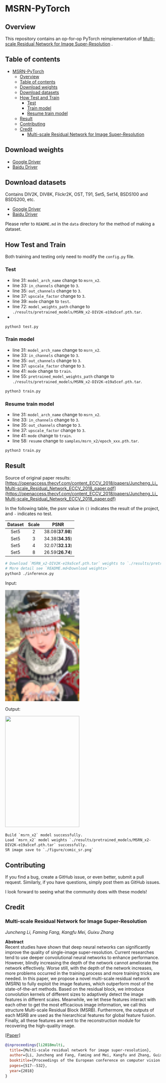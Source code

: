 # MSRN-PyTorch

## Overview

This repository contains an op-for-op PyTorch reimplementation
of [Multi-scale Residual Network for Image Super-Resolution](https://openaccess.thecvf.com/content_ECCV_2018/papers/Juncheng_Li_Multi-scale_Residual_Network_ECCV_2018_paper.pdf)
.

## Table of contents

- [MSRN-PyTorch](#msrn-pytorch)
    - [Overview](#overview)
    - [Table of contents](#table-of-contents)
    - [Download weights](#download-weights)
    - [Download datasets](#download-datasets)
    - [How Test and Train](#how-test-and-train)
        - [Test](#test)
        - [Train model](#train-model)
        - [Resume train model](#resume-train-model)
    - [Result](#result)
    - [Contributing](#contributing)
    - [Credit](#credit)
        - [Multi-scale Residual Network for Image Super-Resolution](#multi-scale-residual-network-for-image-super-resolution)

## Download weights

- [Google Driver](https://drive.google.com/drive/folders/17ju2HN7Y6pyPK2CC_AqnAfTOe9_3hCQ8?usp=sharing)
- [Baidu Driver](https://pan.baidu.com/s/1yNs4rqIb004-NKEdKBJtYg?pwd=llot)

## Download datasets

Contains DIV2K, DIV8K, Flickr2K, OST, T91, Set5, Set14, BSDS100 and BSDS200, etc.

- [Google Driver](https://drive.google.com/drive/folders/1A6lzGeQrFMxPqJehK9s37ce-tPDj20mD?usp=sharing)
- [Baidu Driver](https://pan.baidu.com/s/1o-8Ty_7q6DiS3ykLU09IVg?pwd=llot)

Please refer to `README.md` in the `data` directory for the method of making a dataset.

## How Test and Train

Both training and testing only need to modify the `config.py` file.

### Test

- line 31: `model_arch_name` change to `msrn_x2`.
- line 33: `in_channels` change to `3`.
- line 35: `out_channels` change to `3`.
- line 37: `upscale_factor` change to `3`.
- line 39: `mode` change to `test`.
- line 72: `model_weights_path` change to `./results/pretrained_models/MSRN_x2-DIV2K-e19a5cef.pth.tar`.
-

```bash
python3 test.py
```

### Train model

- line 31: `model_arch_name` change to `msrn_x2`.
- line 33: `in_channels` change to `3`.
- line 35: `out_channels` change to `3`.
- line 37: `upscale_factor` change to `3`.
- line 41: `mode` change to `train`.
- line 55: `pretrained_model_weights_path` change to `./results/pretrained_models/MSRN_x2-DIV2K-e19a5cef.pth.tar`.

```bash
python3 train.py
```

### Resume train model

- line 31: `model_arch_name` change to `msrn_x2`.
- line 33: `in_channels` change to `3`.
- line 35: `out_channels` change to `3`.
- line 37: `upscale_factor` change to `3`.
- line 41: `mode` change to `train`.
- line 58: `resume` change to `samples/msrn_x2/epoch_xxx.pth.tar`.

```bash
python3 train.py
```

## Result

Source of original paper
results: [https://openaccess.thecvf.com/content_ECCV_2018/papers/Juncheng_Li_Multi-scale_Residual_Network_ECCV_2018_paper.pdf](https://openaccess.thecvf.com/content_ECCV_2018/papers/Juncheng_Li_Multi-scale_Residual_Network_ECCV_2018_paper.pdf)

In the following table, the psnr value in `()` indicates the result of the project, and `-` indicates no test.

| Dataset | Scale |       PSNR       | 
|:-------:|:-----:|:----------------:|
|  Set5   |   2   | 38.08(**37.98**) |
|  Set5   |   3   | 34.38(**34.35**) |
|  Set5   |   4   | 32.07(**32.13**) |
|  Set5   |   8   | 26.59(**26.74**) |

```bash
# Download `MSRN_x2-DIV2K-e19a5cef.pth.tar` weights to `./results/pretrained_models`
# More detail see `README.md<Download weights>`
python3 ./inference.py
```

Input:

<span align="center"><img width="240" height="360" src="figure/comic_lr.png"/></span>

Output:

<span align="center"><img width="240" height="360" src="figure/comic_sr.png"/></span>

```text
Build `msrn_x2` model successfully.
Load `msrn_x2` model weights `./results/pretrained_models/MSRN_x2-DIV2K-e19a5cef.pth.tar` successfully.
SR image save to `./figure/comic_sr.png`
```

## Contributing

If you find a bug, create a GitHub issue, or even better, submit a pull request. Similarly, if you have questions,
simply post them as GitHub issues.

I look forward to seeing what the community does with these models!

## Credit

### Multi-scale Residual Network for Image Super-Resolution

_Juncheng Li, Faming Fang, Kangfu Mei, Guixu Zhang_ <br>

**Abstract** <br>
Recent studies have shown that deep neural networks can significantly improve the quality of single-image
super-resolution. Current researches tend to use deeper convolutional neural networks to enhance performance. However,
blindly increasing the depth of the network cannot ameliorate the network effectively. Worse still, with the depth of
the network increases, more problems occurred in the training process and more training tricks are needed. In this
paper, we propose a novel multi-scale residual network (MSRN) to fully exploit the image features, which outperform most
of the state-of-the-art methods. Based on the residual block, we introduce convolution kernels of different sizes to
adaptively detect the image features in different scales. Meanwhile, we let these features interact with each other to
get the most efficacious image information, we call this structure Multi-scale Residual Block (MSRB). Furthermore, the
outputs of each MSRB are used as the hierarchical features for global feature fusion. Finally, all these features are
sent to the reconstruction module for recovering the high-quality image.

[[Paper]](https://openaccess.thecvf.com/content_ECCV_2018/papers/Juncheng_Li_Multi-scale_Residual_Network_ECCV_2018_paper.pdf)

```bibtex
@inproceedings{li2018multi,
  title={Multi-scale residual network for image super-resolution},
  author={Li, Juncheng and Fang, Faming and Mei, Kangfu and Zhang, Guixu},
  booktitle={Proceedings of the European conference on computer vision (ECCV)},
  pages={517--532},
  year={2018}
}
```
